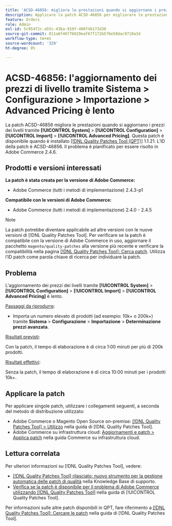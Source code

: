 ```yaml
---
title: 'ACSD-46856: migliora le prestazioni quando si aggiornano i prezzi dei livelli'
description: Applicare la patch ACSD-46856 per migliorare le prestazioni quando si aggiornano i prezzi dei livelli tramite System &gt; Configuration &gt; Import &gt; Advanced Pricing.
feature: Orders
role: Admin
exl-id: 5c954f2c-a55c-43ba-919f-406f4b173d30
source-git-commit: 011a6f46f76029eaf67f172b576e58dac9710a3d
workflow-type: tm+mt
source-wordcount: '329'
ht-degree: 0%

---
```


# ACSD-46856: l&#39;aggiornamento dei prezzi di livello tramite Sistema > Configurazione > Importazione > Advanced Pricing è lento

La patch ACSD-46856 migliora le prestazioni quando si aggiornano i prezzi dei livelli tramite **[!UICONTROL System]** > **[!UICONTROL Configuration]** > **[!UICONTROL Import]** > **[!UICONTROL Advanced Pricing]**. Questa patch è disponibile quando è installato [[!DNL Quality Patches Tool (QPT)]](https://experienceleague.adobe.com/en/docs/commerce-operations/tools/quality-patches-tool/quality-patches-tool-to-self-serve-quality-patches) 1.1.21. L’ID della patch è ACSD-46856. Il problema è pianificato per essere risolto in Adobe Commerce 2.4.6.

## Prodotti e versioni interessati

**La patch è stata creata per la versione di Adobe Commerce:**

* Adobe Commerce (tutti i metodi di implementazione) 2.4.3-p1

**Compatibile con le versioni di Adobe Commerce:**

* Adobe Commerce (tutti i metodi di implementazione) 2.4.0 - 2.4.5

>[!NOTE]
>
>La patch potrebbe diventare applicabile ad altre versioni con le nuove versioni di [!DNL Quality Patches Tool]. Per verificare se la patch è compatibile con la versione di Adobe Commerce in uso, aggiornare il pacchetto `magento/quality-patches` alla versione più recente e verificare la compatibilità nella pagina [[!DNL Quality Patches Tool]: Cerca patch](https://experienceleague.adobe.com/tools/commerce-quality-patches/index.html). Utilizza l’ID patch come parola chiave di ricerca per individuare la patch.

## Problema

L&#39;aggiornamento dei prezzi dei livelli tramite **[!UICONTROL System]** > **[!UICONTROL Configuration]** > **[!UICONTROL Import]** > **[!UICONTROL Advanced Pricing]** è lento.

<u>Passaggi da riprodurre</u>:

* Importa un numero elevato di prodotti (ad esempio: 10k+ o 200k+) tramite **Sistema** > **Configurazione** > **Importazione** > **Determinazione prezzi avanzata**.

<u>Risultati previsti</u>:

Con la patch, il tempo di elaborazione è di circa 1:00 minuti per più di 200k prodotti.

<u>Risultati effettivi</u>:

Senza la patch, il tempo di elaborazione è di circa 10:00 minuti per i prodotti 10k+.

## Applicare la patch

Per applicare singole patch, utilizzare i collegamenti seguenti, a seconda del metodo di distribuzione utilizzato:

* Adobe Commerce o Magento Open Source on-premise: [[!DNL Quality Patches Tool] > Utilizzo](/help/tools/quality-patches-tool/usage.md) nella guida di [!DNL Quality Patches Tool].
* Adobe Commerce su infrastruttura cloud: [Aggiornamenti e patch > Applica patch](https://experienceleague.adobe.com/docs/commerce-cloud-service/user-guide/develop/upgrade/apply-patches.html) nella guida Commerce su infrastruttura cloud.

## Lettura correlata

Per ulteriori informazioni su [!DNL Quality Patches Tool], vedere:

* [[!DNL Quality Patches Tool] rilasciato: nuovo strumento per la gestione automatica delle patch di qualità](https://experienceleague.adobe.com/en/docs/commerce-operations/tools/quality-patches-tool/quality-patches-tool-to-self-serve-quality-patches) nella Knowledge Base di supporto.
* [Verifica se la patch è disponibile per il problema di Adobe Commerce utilizzando  [!DNL Quality Patches Tool]](/help/tools/quality-patches-tool/patches-available-in-qpt/check-patch-for-magento-issue-with-magento-quality-patches.md) nella guida di [!UICONTROL Quality Patches Tool].


Per informazioni sulle altre patch disponibili in QPT, fare riferimento a [[!DNL Quality Patches Tool]: Cercare le patch](https://experienceleague.adobe.com/tools/commerce-quality-patches/index.html) nella guida di [!DNL Quality Patches Tool].
